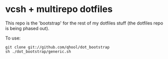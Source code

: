 # vcsh + multirepo dotfiles

This repo is the 'bootstrap' for the rest of my dotfiles stuff (the dotfiles repo is being phased out).

To use:

    git clone git://github.com/qhool/dot_bootstrap
    sh ./dot_bootstrap/generic.sh


